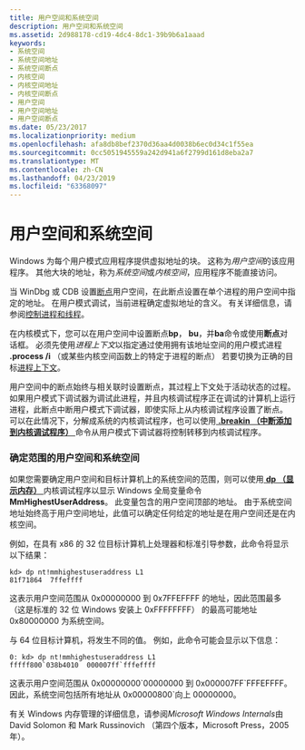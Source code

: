 ```yaml
---
title: 用户空间和系统空间
description: 用户空间和系统空间
ms.assetid: 2d988178-cd19-4dc4-8dc1-39b9b6a1aaad
keywords:
- 系统空间
- 系统空间地址
- 系统空间断点
- 内核空间
- 内核空间地址
- 内核空间断点
- 用户空间
- 用户空间地址
- 用户空间断点
ms.date: 05/23/2017
ms.localizationpriority: medium
ms.openlocfilehash: afa8db8bef2370d36aa4d0038b6ec0d34c1f55ea
ms.sourcegitcommit: 0cc5051945559a242d941a6f2799d161d8eba2a7
ms.translationtype: MT
ms.contentlocale: zh-CN
ms.lasthandoff: 04/23/2019
ms.locfileid: "63368097"
---
```

# <a name="user-space-and-system-space"></a>用户空间和系统空间


Windows 为每个用户模式应用程序提供虚拟地址的块。 这称为*用户空间*的该应用程序。 其他大块的地址，称为*系统空间*或*内核空间*，应用程序不能直接访问。

当 WinDbg 或 CDB 设置[断点](using-breakpoints.md)用户空间，在此断点设置在单个进程的用户空间中指定的地址。 在用户模式调试，当前进程确定虚拟地址的含义。 有关详细信息，请参阅[控制进程和线程](controlling-processes-and-threads.md)。

在内核模式下，您可以在用户空间中设置断点**bp**， **bu**，并**ba**命令或使用**断点**对话框。 必须先使用*进程上下文*以指定通过使用拥有该地址空间的用户模式进程 **.process /i** （或某些内核空间函数上的特定于进程的断点） 若要切换为正确的目标[进程上下文](changing-contexts.md#process-context)。

用户空间中的断点始终与相关联时设置断点，其过程上下文处于活动状态的过程。 如果用户模式下调试器为调试此进程，并且内核调试程序正在调试的计算机上运行进程，此断点中断用户模式下调试器，即使实际上从内核调试程序设置了断点。 可以在此情况下，分解成系统的内核调试程序，也可以使用[ **.breakin （中断添加到内核调试程序）** ](-breakin--break-to-the-kernel-debugger-.md)命令从用户模式下调试器将控制转移到内核调试程序。

### <a name="span-iddeterminingtherangeofuserspaceandsystemspacespanspan-iddeterminingtherangeofuserspaceandsystemspacespandetermining-the-range-of-user-space-and-system-space"></a><span id="determining_the_range_of_user_space_and_system_space"></span><span id="DETERMINING_THE_RANGE_OF_USER_SPACE_AND_SYSTEM_SPACE"></span>确定范围的用户空间和系统空间

如果您需要确定用户空间和目标计算机上的系统空间的范围，则可以使用[ **dp （显示内存）** ](d--da--db--dc--dd--dd--df--dp--dq--du--dw--dw--dyb--dyd--display-memor.md)内核调试程序以显示 Windows 全局变量命令**MmHighestUserAddress**。 此变量包含的用户空间顶部的地址。 由于系统空间地址始终高于用户空间地址，此值可以确定任何给定的地址是在用户空间还是在内核空间。

例如，在具有 x86 的 32 位目标计算机上处理器和标准引导参数，此命令将显示以下结果：

```dbgcmd
kd> dp nt!mmhighestuseraddress L1 
81f71864  7ffeffff 
```

这表示用户空间范围从 0x00000000 到 0x7FFEFFFF 的地址，因此范围最多 （这是标准的 32 位 Windows 安装上 0xFFFFFFFF） 的最高可能地址 0x80000000 为系统空间。

与 64 位目标计算机，将发生不同的值。 例如，此命令可能会显示以下信息：

```dbgcmd
0: kd> dp nt!mmhighestuseraddress L1 
fffff800`038b4010  000007ff`fffeffff 
```

这表示用户空间范围从 0x00000000\`00000000 到 0x000007FF\`FFFEFFFF。 因此，系统空间包括所有地址从 0x00000800\`向上 00000000。

有关 Windows 内存管理的详细信息，请参阅*Microsoft Windows Internals*由 David Solomon 和 Mark Russinovich （第四个版本，Microsoft Press，2005年）。

 

 





